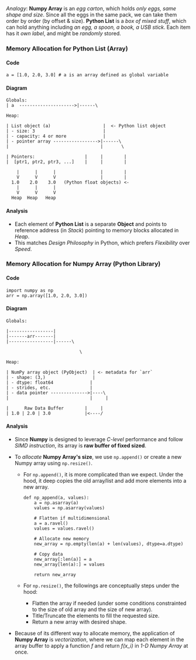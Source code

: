 *Analogy*: **Numpy Array** is an *egg carton*, which holds *only eggs, same shape and size*. Since all the eggs in the same pack, we can take them order by order (by offset & size). **Python List** is a *box of mixed stuff*, which can hold anything including *an egg, a spoon, a book, a USB stick*. Each item has it *own label*, and might be *randomly* stored.

### Memory Allocation for Python List (Array)

#### Code 
```
a = [1.0, 2.0, 3.0] # a is an array defined as global variable
```

#### Diagram
  ```
  Globals:
  | a  --------------------->|------\

  Heap:

  | List object (a)                    |  <- Python list object
  | - size: 3                          |
  | - capacity: 4 or more              |
  | - pointer array ----------------->|------\
  |                                   |       \

  | Pointers:                   |     |        |
  |  [ptr1, ptr2, ptr3, ...]    |     |        |

      |      |      |                 |        |
      V      V      V                 |        |
    1.0    2.0    3.0   (Python float objects) <-
      |      |      |
      V      V      V
    Heap  Heap   Heap
  ```

#### Analysis
- Each element of **Python List** is a separate **Object** and points to reference address (in *Stack*) pointing to memory blocks allocated in *Heap*.
- This matches *Design Philosophy* in Python, which prefers *Flexibility* over *Speed*.

### Memory Allocation for Numpy Array (Python Library)

#### Code
```
import numpy as np
arr = np.array([1.0, 2.0, 3.0])
```
#### Diagram

  ```
  Globals:

  |-----------------|
  |-------arr-------|
  |-----------------|------\

                              \

  Heap:

  | NumPy array object (PyObject)  | <- metadata for `arr`
  | - shape: (3,)                  |
  | - dtype: float64              |
  | - strides, etc.               |
  | - data pointer -------------->|----\
  |                               |     |
  
  |      Raw Data Buffer        |     |
  | 1.0 | 2.0 | 3.0             |<----/
  ```

#### Analysis
- Since **Numpy** is designed to leverage *C-level* performance and follow *SIMD instruction*, its array is **raw buffer of fixed sized**. 

- To *allocate* **Numpy Array's size**, we use `np.append()` or create a new Numpy array using `np.resize()`. 
    - For `np.append()`, it is more complicated than we expect. Under the hood, it deep copies the old array/list and add more elements into a new array.

        ```
        def np_append(a, values):
            a = np.asarray(a)
            values = np.asarray(values)
            
            # Flatten if multidimensional
            a = a.ravel()
            values = values.ravel()
            
            # Allocate new memory
            new_array = np.empty(len(a) + len(values), dtype=a.dtype)
            
            # Copy data
            new_array[:len(a)] = a
            new_array[len(a):] = values
            
            return new_array

        ```

    - For `np.resize()`, the followings are conceptually steps under the hood:
        - Flatten the array if needed (under some conditions constrainted to the size of old array and the size of new array).
        - Title/Truncate the elements to fill the requested size.
        - Return a new array with desired shape.

- Because of its different way to allocate memory, the application of **Numpy Array** is *vectorization*, where we can map each element in the array buffer to apply a function *f* and return *f(x_i)* in *1-D Numpy Array* at once.

